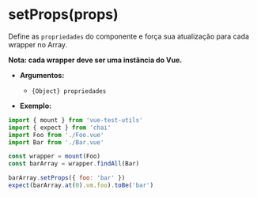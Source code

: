 # setProps(props)

Define as `propriedades` do componente e força sua atualização para cada wrapper no Array.

**Nota: cada wrapper deve ser uma instância do Vue.**

- **Argumentos:**
  - `{Object} propriedades`

- **Exemplo:**

```js
import { mount } from 'vue-test-utils'
import { expect } from 'chai'
import Foo from './Foo.vue'
import Bar from './Bar.vue'

const wrapper = mount(Foo)
const barArray = wrapper.findAll(Bar)

barArray.setProps({ foo: 'bar' })
expect(barArray.at(0).vm.foo).toBe('bar')
```
